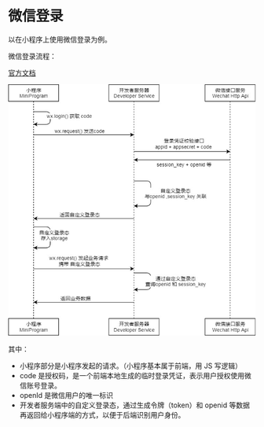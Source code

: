 

# 微信登录

以在小程序上使用微信登录为例。

微信登录流程：

[官方文档](https://developers.weixin.qq.com/miniprogram/dev/framework/open-ability/login.html)

![img](images/微信登录/api-login.2fcc9f35.jpg)

其中：

- 小程序部分是小程序发起的请求。（小程序基本属于前端，用 JS 写逻辑）
- code 是授权码，是一个前端本地生成的临时登录凭证，表示用户授权使用微信账号登录。
- openId 是微信用户的唯一标识
- 开发者服务端中的自定义登录态，通过生成令牌（token）和 openid 等数据再返回给小程序端的方式，以便于后端识别用户身份。
